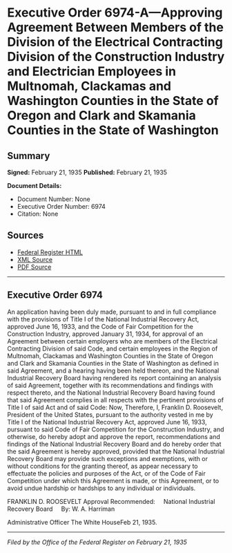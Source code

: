 # Executive Order 6974-A—Approving Agreement Between Members of the Division of the Electrical Contracting Division of the Construction Industry and Electrician Employees in Multnomah, Clackamas and Washington Counties in the State of Oregon and Clark and Skamania Counties in the State of Washington

## Summary

**Signed:** February 21, 1935
**Published:** February 21, 1935

**Document Details:**
- Document Number: None
- Executive Order Number: 6974
- Citation: None

## Sources
- [Federal Register HTML](https://www.presidency.ucsb.edu/documents/executive-order-6974-approving-agreement-between-members-the-division-the-electrical)
- [XML Source](None)
- [PDF Source](None)

---

## Executive Order 6974

An application having been duly made, pursuant to and in full compliance with the provisions of Title I of the National Industrial Recovery Act, approved June 16, 1933, and the Code of Fair Competition for the Construction Industry, approved January 31, 1934, for approval of an Agreement between certain employers who are members of the Electrical Contracting Division of said Code, and certain employees in the Region of Multnomah, Clackamas and Washington Counties in the State of Oregon and Clark and Skamania Counties in the State of Washington as defined in said Agreement, and a hearing having been held thereon, and the National Industrial Recovery Board having rendered its report containing an analysis of said Agreement, together with its recommendations and findings with respect thereto, and the National Industrial Recovery Board having found that said Agreement complies in all respects with the pertinent provisions of Title I of said Act and of said Code:
Now, Therefore, I, Franklin D. Roosevelt, President of the United States, pursuant to the authority vested in me by Title I of the National Industrial Recovery Act, approved June 16, 1933, pursuant to said Code of Fair Competition for the Construction Industry, and otherwise, do hereby adopt and approve the report, recommendations and findings of the National Industrial Recovery Board and do hereby order that the said Agreement is hereby approved, provided that the National Industrial Recovery Board may provide such exceptions and exemptions, with or without conditions for the granting thereof, as appear necessary to effectuate the policies and purposes of the Act, or of the Code of Fair Competition under which this Agreement is made, or this Agreement, or to avoid undue hardship or hardships to any individual or individuals.

FRANKLIN D. ROOSEVELT
Approval Recommended:     National Industrial Recovery Board     By: W. A. Harriman          

Administrative Officer
The White HouseFeb 21, 1935.

---

*Filed by the Office of the Federal Register on February 21, 1935*
